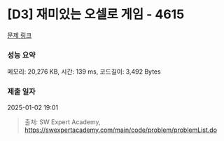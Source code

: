 # [D3] 재미있는 오셀로 게임 - 4615 

[문제 링크](https://swexpertacademy.com/main/code/problem/problemDetail.do?contestProbId=AWQmA4uK8ygDFAXj) 

### 성능 요약

메모리: 20,276 KB, 시간: 139 ms, 코드길이: 3,492 Bytes

### 제출 일자

2025-01-02 19:01



> 출처: SW Expert Academy, https://swexpertacademy.com/main/code/problem/problemList.do